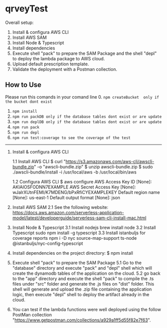 # qrveyTest

Overall setup:

1. Install & configura AWS CLI
2. Install AWS SAM
3. Install Node & Typescript
4. Install dependencies
5. Execute shell "pack" to prepare the SAM Package and the shell "depl" to deploy the lambda package to AWS cloud.
6. Upload default prescription template.
7. Validate the deployment with a Postman collection.

## How to Use
Please run this comands in your comand line
0. ``npm createBucket  only if the bucket dont exist``
1. ``npm install``
2. ``npm run packDB only if the database tables dont exist or are update``
3. ``npm run deplDB only if the database tables dont exist or are update``
4. ``npm run pack`` 
5. ``npm run depl``
6. ``npm run test:coverage to see the coverage of the test``
---
1. Install & configura AWS CLI

    1.1 Install AWS CLI
    $ curl "https://s3.amazonaws.com/aws-cli/awscli-bundle.zip" -o "awscli-bundle.zip"
    $ unzip awscli-bundle.zip
    $ sudo ./awscli-bundle/install -i /usr/local/aws -b /usr/local/bin/aws

    1.2 Configura AWS CLI
    $ aws configure
    AWS Access Key ID [None]: AKIAIOSFODNN7EXAMPLE
    AWS Secret Access Key [None]: wJalrXUtnFEMI/K7MDENG/bPxRfiCYEXAMPLEKEY
    Default region name [None]: us-east-1
    Default output format [None]: json

2. Install AWS SAM
    2.1 See the following website:
    https://docs.aws.amazon.com/serverless-application-model/latest/developerguide/serverless-sam-cli-install-mac.html

3. Install Node & Typescript
    3.1 Install nodejs
        brew install node 
    3.2 Install Typescript
        sudo npm install -g typescript
    3.3 Install istanbuljs for coverage reports
        npm i -D nyc source-map-support ts-node @istanbuljs/nyc-config-typescript    

4. Install dependencies
    on the project directory:
    $ npm install

5. Execute shell "pack" to prepare the SAM Package
    5.1 Go to the "database" directory and execute "pack" and "depl" shell which will create the dynamodb tables of the application on the cloud.
    5.2 go back to the "app" directory and execute the shell "pack" to compile the .ts files under "src" folder and generate the .js files on "dist" folder. This shell will generate and upload the .zip file containing the application logic, then execute "depl" shell to deploy the artifact already in the cloud.


6. You can test if the lambda functions were well deployed using the follow PostMan collection "https://www.getpostman.com/collections/a929a1ff5d55f82e7f63".